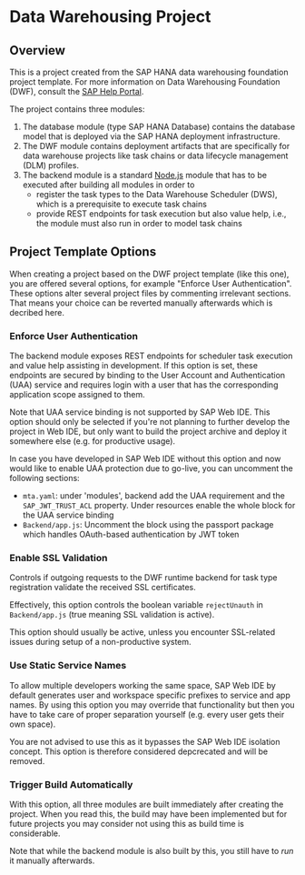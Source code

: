# Data Warehousing Project

## Overview
This is a project created from the SAP HANA data warehousing foundation project
template. For more information on Data Warehousing Foundation (DWF), consult the
[SAP Help Portal](https://help.sap.com/viewer/p/SAP_HANA_DATA_WAREHOUSING_FOUNDATION).

The project contains three modules:

1. The database module (type SAP HANA Database) contains the database model
   that is deployed via the SAP HANA deployment infrastructure.
2. The DWF module contains deployment artifacts that are specifically for data
   warehouse projects like task chains or data lifecycle management (DLM)
   profiles.
3. The backend module is a standard [Node.js](https://nodejs.org/en/) module
   that has to be executed after building all modules in order to
   - register the task types to the Data Warehouse Scheduler (DWS), which is a
     prerequisite to execute task chains
   - provide REST endpoints for task execution but also value help, i.e., the
     module must also run in order to model task chains

## Project Template Options
When creating a project based on the DWF project template (like this one), you
are offered several options, for example "Enforce User Authentication". These
options alter several project files by commenting irrelevant sections. That
means your choice can be reverted manually afterwards which is decribed here.

### Enforce User Authentication
The backend module exposes REST endpoints for scheduler task execution and value
help assisting in development. If this option is set, these endpoints are
secured by binding to the User Account and Authentication (UAA) service and
requires login with a user that has the corresponding application scope
assigned to them.

Note that UAA service binding is not supported by SAP Web IDE. This option
should only be selected if you're not planning to further develop the project in
Web IDE, but only want to build the project archive and deploy it somewhere else
(e.g. for productive usage).

In case you have developed in SAP Web IDE without this option and now would like
to enable UAA protection due to go-live, you can uncomment the following
sections:
* `mta.yaml`: under 'modules', backend add the UAA requirement and the
  `SAP_JWT_TRUST_ACL` property. Under resources enable the whole block for the
  UAA service binding
* `Backend/app.js`: Uncomment the block using the passport package which handles
  OAuth-based authentication by JWT token

### Enable SSL Validation
Controls if outgoing requests to the DWF runtime backend for task type
registration validate the received SSL certificates.

Effectively, this option controls the boolean variable `rejectUnauth` in
`Backend/app.js` (true meaning SSL validation is active).

This option should usually be active, unless you encounter SSL-related issues
during setup of a non-productive system.

### Use Static Service Names
To allow multiple developers working the same space, SAP Web IDE by default
generates user and workspace specific prefixes to service and app names. By
using this option you may override that functionality but then you have to take
care of proper separation yourself (e.g. every user gets their own space).

You are not advised to use this as it bypasses the SAP Web IDE isolation concept.
This option is therefore considered depcrecated and will be removed.

### Trigger Build Automatically
With this option, all three modules are built immediately after creating the
project.
When you read this, the build may have been implemented but for future projects
you may consider not using this as build time is considerable.

Note that while the backend module is also built by this, you still have to
*run* it manually afterwards.
